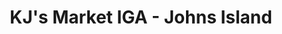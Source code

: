 ---
title: "KJ's Market IGA - Johns Island"
url: /johns-island/kjs-market-iga-johns-island/
shop: Supermarkt
---